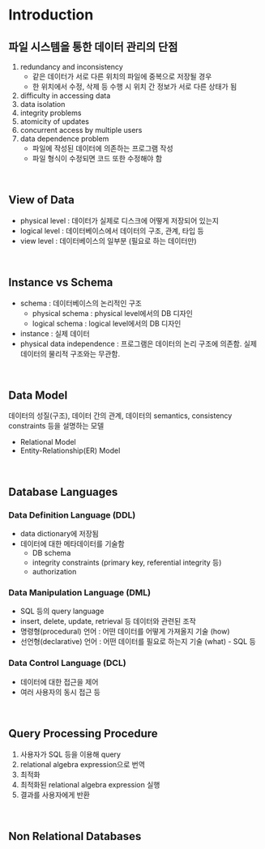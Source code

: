 # Introduction

## 파일 시스템을 통한 데이터 관리의 단점
1. redundancy and inconsistency
    * 같은 데이터가 서로 다른 위치의 파일에 중복으로 저장될 경우
    * 한 위치에서 수정, 삭제 등 수행 시 위치 간 정보가 서로 다른 상태가 됨
2. difficulty in accessing data
3. data isolation
4. integrity problems
5. atomicity of updates
6. concurrent access by multiple users
7. data dependence problem
    * 파일에 작성된 데이터에 의존하는 프로그램 작성
    * 파일 형식이 수정되면 코드 또한 수정해야 함

<br/>

## View of Data
* physical level : 데이터가 실제로 디스크에 어떻게 저장되어 있는지
* logical level : 데이터베이스에서 데이터의 구조, 관계, 타입 등
* view level : 데이터베이스의 일부분 (필요로 하는 데이터만)

<br/>

## Instance vs Schema
* schema : 데이터베이스의 논리적인 구조
    * physical schema : physical level에서의 DB 디자인
    * logical schema : logical level에서의 DB 디자인
* instance : 실제 데이터
* physical data independence : 프로그램은 데이터의 논리 구조에 의존함. 실제 데이터의 물리적 구조와는 무관함.

<br/>

## Data Model
데이터의 성질(구조), 데이터 간의 관계, 데이터의 semantics, consistency constraints 등을 설명하는 모델

* Relational Model
* Entity-Relationship(ER) Model

<br/>

## Database Languages
### Data Definition Language (DDL)
* data dictionary에 저장됨
* 데이터에 대한 메타데이터를 기술함
    * DB schema
    * integrity constraints (primary key, referential integrity 등)
    * authorization

### Data Manipulation Language (DML)
* SQL 등의 query language
* insert, delete, update, retrieval 등 데이터와 관련된 조작
* 명령형(procedural) 언어 : 어떤 데이터를 어떻게 가져올지 기술 (how)
* 선언형(declarative) 언어 : 어떤 데이터를 필요로 하는지 기술 (what) - SQL 등

### Data Control Language (DCL)
* 데이터에 대한 접근을 제어
* 여러 사용자의 동시 접근 등


<br/>

## Query Processing Procedure
1. 사용자가 SQL 등을 이용해 query
2. relational algebra expression으로 번역
3. 최적화
4. 최적화된 relational algebra expression 실행
5. 결과를 사용자에게 반환

<br/>

## Non Relational Databases